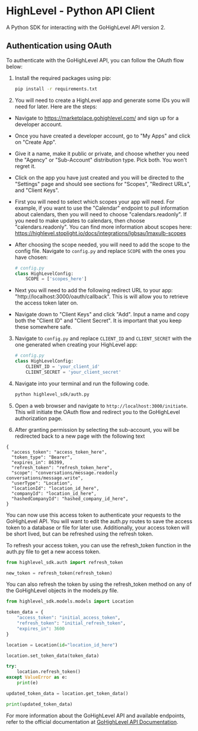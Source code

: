 # HighLevel - Python API Client

A Python SDK for interacting with the GoHighLevel API version 2.

## Authentication using OAuth

To authenticate with the GoHighLevel API, you can follow the OAuth flow below:

1. Install the required packages using pip:

   ```bash
   pip install -r requirements.txt
   ```

2. You will need to create a HighLevel app and generate some IDs you will need for later. Here are the steps:

- Navigate to https://marketplace.gohighlevel.com/ and sign up for a developer account.
- Once you have created a developer account, go to "My Apps" and click on "Create App".
- Give it a name, make it public or private, and choose whether you need the "Agency" or "Sub-Account" distribution type. Pick both. You won't regret it.

- Click on the app you have just created and you will be directed to the "Settings" page and should see sections for "Scopes", "Redirect URLs", and "Client Keys".

- First you will need to select which scopes your app will need. For example, if you want to use the "Calendar" endpoint to pull information about calendars, then you will need to choose "calendars.readonly". If you need to make updates to calendars, then choose "calendars.readonly". You can find more information about scopes here: https://highlevel.stoplight.io/docs/integrations/lgbsau1maxulb-scopes

- After choosing the scope needed, you will need to add the scope to the config file. Navigate to `config.py` and replace `SCOPE` with the ones you have chosen:

  ```python
  # config.py
  class HighLevelConfig:
      SCOPE = ['scopes_here']
  ```

- Next you will need to add the following redirect URL to your app: "http://localhost:3000/oauth/callback". This is will allow you to retrieve the access token later on.

- Navigate down to "Client Keys" and click "Add". Input a name and copy both the "Client ID" and "Client Secret". It is important that you keep these somewhere safe.

3. Navigate to `config.py` and replace `CLIENT_ID` and `CLIENT_SECRET` with the one generated when creating your HighLevel app:

   ```python
   # config.py
   class HighLevelConfig:
       CLIENT_ID = 'your_client_id'
       CLIENT_SECRET = 'your_client_secret'
   ```

4. Navigate into your terminal and run the following code.

   ```bash
   python highlevel_sdk/auth.py
   ```

5. Open a web browser and navigate to `http://localhost:3000/initiate`. This will initiate the OAuth flow and redirect you to the GoHighLevel authorization page.

6. After granting permission by selecting the sub-account, you will be redirected back to a new page with the following text

```
{
  "access_token": "access_token_here",
  "token_type": "Bearer",
  "expires_in": 86399,
  "refresh_token": "refresh_token_here",
  "scope": "conversations/message.readonly conversations/message.write",
  "userType": "Location",
  "locationId": "location_id_here",
  "companyId": "location_id_here",
  "hashedCompanyId": "hashed_company_id_here",
}
```

You can now use this access token to authenticate your requests to the GoHighLevel API. You will want to edit the auth.py routes to save the access token to a database or file for later use. Additionally, your access token will be short lived, but can be refreshed using the refresh token.

To refresh your access token, you can use the refresh_token function in the auth.py file to get a new access token.

```python
from highlevel_sdk.auth import refresh_token

new_token = refresh_token(refresh_token)
```

You can also refresh the token by using the refresh_token method on any of the GoHighLevel objects in the models.py file.

```python
from highlevel_sdk.models.models import Location

token_data = {
    "access_token": "initial_access_token",
    "refresh_token": "initial_refresh_token",
    "expires_in": 3600
}

location = Location(id="location_id_here")

location.set_token_data(token_data)

try:
    location.refresh_token()
except ValueError as e:
    print(e)

updated_token_data = location.get_token_data()

print(updated_token_data)
```

For more information about the GoHighLevel API and available endpoints, refer to the official documentation at [GoHighLevel API Documentation](https://highlevel.stoplight.io/docs/integrations/0443d7d1a4bd0-overview).

